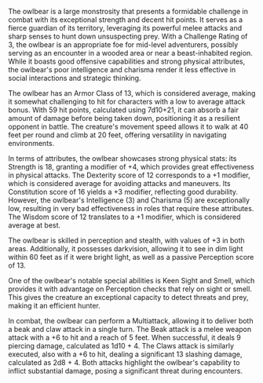 The owlbear is a large monstrosity that presents a formidable challenge in combat with its exceptional strength and decent hit points. It serves as a fierce guardian of its territory, leveraging its powerful melee attacks and sharp senses to hunt down unsuspecting prey. With a Challenge Rating of 3, the owlbear is an appropriate foe for mid-level adventurers, possibly serving as an encounter in a wooded area or near a beast-inhabited region. While it boasts good offensive capabilities and strong physical attributes, the owlbear's poor intelligence and charisma render it less effective in social interactions and strategic thinking.

The owlbear has an Armor Class of 13, which is considered average, making it somewhat challenging to hit for characters with a low to average attack bonus. With 59 hit points, calculated using 7d10+21, it can absorb a fair amount of damage before being taken down, positioning it as a resilient opponent in battle. The creature's movement speed allows it to walk at 40 feet per round and climb at 20 feet, offering versatility in navigating environments.

In terms of attributes, the owlbear showcases strong physical stats: its Strength is 18, granting a modifier of +4, which provides great effectiveness in physical attacks. The Dexterity score of 12 corresponds to a +1 modifier, which is considered average for avoiding attacks and maneuvers. Its Constitution score of 16 yields a +3 modifier, reflecting good durability. However, the owlbear's Intelligence (3) and Charisma (5) are exceptionally low, resulting in very bad effectiveness in roles that require these attributes. The Wisdom score of 12 translates to a +1 modifier, which is considered average at best.

The owlbear is skilled in perception and stealth, with values of +3 in both areas. Additionally, it possesses darkvision, allowing it to see in dim light within 60 feet as if it were bright light, as well as a passive Perception score of 13.

One of the owlbear's notable special abilities is Keen Sight and Smell, which provides it with advantage on Perception checks that rely on sight or smell. This gives the creature an exceptional capacity to detect threats and prey, making it an efficient hunter.

In combat, the owlbear can perform a Multiattack, allowing it to deliver both a beak and claw attack in a single turn. The Beak attack is a melee weapon attack with a +6 to hit and a reach of 5 feet. When successful, it deals 9 piercing damage, calculated as 1d10 + 4. The Claws attack is similarly executed, also with a +6 to hit, dealing a significant 13 slashing damage, calculated as 2d8 + 4. Both attacks highlight the owlbear's capability to inflict substantial damage, posing a significant threat during encounters.